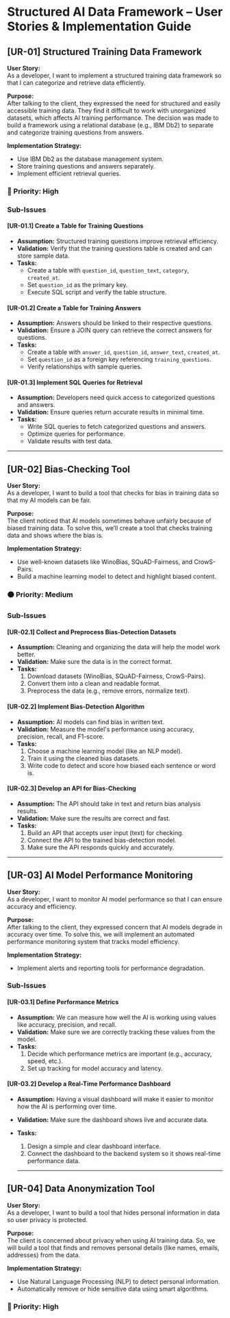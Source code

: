 # Structured AI Data Framework – User Stories & Implementation Guide

## [UR-01] Structured Training Data Framework

**User Story:**  
As a developer, I want to implement a structured training data framework so that I can categorize and retrieve data efficiently.

**Purpose:**  
After talking to the client, they expressed the need for structured and easily accessible training data. They find it difficult to work with unorganized datasets, which affects AI training performance. The decision was made to build a framework using a relational database (e.g., IBM Db2) to separate and categorize training questions from answers.

**Implementation Strategy:**
- Use IBM Db2 as the database management system.
- Store training questions and answers separately.
- Implement efficient retrieval queries.

### 🔴 Priority: High

### Sub-Issues

#### [UR-01.1] Create a Table for Training Questions
- **Assumption:** Structured training questions improve retrieval efficiency.
- **Validation:** Verify that the training questions table is created and can store sample data.
- **Tasks:**
  - Create a table with `question_id`, `question_text`, `category`, `created_at`.
  - Set `question_id` as the primary key.
  - Execute SQL script and verify the table structure.

#### [UR-01.2] Create a Table for Training Answers
- **Assumption:** Answers should be linked to their respective questions.
- **Validation:** Ensure a JOIN query can retrieve the correct answers for questions.
- **Tasks:**
  - Create a table with `answer_id`, `question_id`, `answer_text`, `created_at`.
  - Set `question_id` as a foreign key referencing `training_questions`.
  - Verify relationships with sample queries.

#### [UR-01.3] Implement SQL Queries for Retrieval
- **Assumption:** Developers need quick access to categorized questions and answers.
- **Validation:** Ensure queries return accurate results in minimal time.
- **Tasks:**
  - Write SQL queries to fetch categorized questions and answers.
  - Optimize queries for performance.
  - Validate results with test data.

---

## [UR-02] Bias-Checking Tool

**User Story:**  
As a developer, I want to build a tool that checks for bias in training data so that my AI models can be fair.

**Purpose:**  
The client noticed that AI models sometimes behave unfairly because of biased training data. To solve this, we’ll create a tool that checks training data and shows where the bias is.

**Implementation Strategy:**
- Use well-known datasets like WinoBias, SQuAD-Fairness, and CrowS-Pairs.
- Build a machine learning model to detect and highlight biased content.

### 🟠 Priority: Medium

### Sub-Issues

#### [UR-02.1] Collect and Preprocess Bias-Detection Datasets
- **Assumption:** Cleaning and organizing the data will help the model work better.
- **Validation:** Make sure the data is in the correct format.
- **Tasks:**
  1. Download datasets (WinoBias, SQuAD-Fairness, CrowS-Pairs).
  2. Convert them into a clean and readable format.
  3. Preprocess the data (e.g., remove errors, normalize text).

#### [UR-02.2] Implement Bias-Detection Algorithm
- **Assumption:** AI models can find bias in written text.
- **Validation:** Measure the model's performance using accuracy, precision, recall, and F1-score.
- **Tasks:**
  1. Choose a machine learning model (like an NLP model).
  2. Train it using the cleaned bias datasets.
  3. Write code to detect and score how biased each sentence or word is.

#### [UR-02.3] Develop an API for Bias-Checking
- **Assumption:** The API should take in text and return bias analysis results.
- **Validation:** Make sure the results are correct and fast.
- **Tasks:**
  1. Build an API that accepts user input (text) for checking.
  2. Connect the API to the trained bias-detection model.
  3. Make sure the API responds quickly and accurately.

---

## [UR-03] AI Model Performance Monitoring

**User Story:**  
As a developer, I want to monitor AI model performance so that I can ensure accuracy and efficiency.

**Purpose:**  
After talking to the client, they expressed concern that AI models degrade in accuracy over time. To solve this, we will implement an automated performance monitoring system that tracks model efficiency.

**Implementation Strategy:**
- Implement alerts and reporting tools for performance degradation.

### Sub-Issues

#### [UR-03.1] Define Performance Metrics
- **Assumption:** We can measure how well the AI is working using values like accuracy, precision, and recall.
- **Validation:** Make sure we are correctly tracking these values from the model.
- **Tasks:**
  1. Decide which performance metrics are important (e.g., accuracy, speed, etc.).
  2. Set up tracking for model accuracy and latency.

#### [UR-03.2] Develop a Real-Time Performance Dashboard
- **Assumption:** Having a visual dashboard will make it easier to monitor how the AI is performing over time.
- **Validation:** Make sure the dashboard shows live and accurate data.
- **Tasks:**
  1. Design a simple and clear dashboard interface.
  2. Connect the dashboard to the backend system so it shows real-time performance data.

  ---

## [UR-04] Data Anonymization Tool

**User Story:**  
As a developer, I want to build a tool that hides personal information in data so user privacy is protected.

**Purpose:**  
The client is concerned about privacy when using AI training data. So, we will build a tool that finds and removes personal details (like names, emails, addresses) from the data.

**Implementation Strategy:**
- Use Natural Language Processing (NLP) to detect personal information.
- Automatically remove or hide sensitive data using smart algorithms.

### 🔴 Priority: High